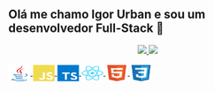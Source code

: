 ## Olá me chamo Igor Urban e sou um desenvolvedor Full-Stack 👋

<div align="center">
  <a href="https://github.com/IgorUrban">
  <img height="180em" src="https://github-readme-stats.vercel.app/api?username=IgorUrban&show_icons=true&theme=dark&include_all_commits=true&count_private=true"/>
  <img height="180em" src="https://github-readme-stats.vercel.app/api/top-langs/?username=IgorUrban&layout=compact&langs_count=7&theme=dark"/>
</div>
<div style="display: inline_block"><br>
  <img align="center" alt="JavaIcon" height="30" width="40" src="https://raw.githubusercontent.com/devicons/devicon/master/icons/java/java-original.svg">
  <img align="center" alt="JsIcon" height="30" width="40" src="https://raw.githubusercontent.com/devicons/devicon/master/icons/javascript/javascript-plain.svg">
  <img align="center" alt="TsIcon" height="30" width="40" src="https://raw.githubusercontent.com/devicons/devicon/master/icons/typescript/typescript-plain.svg">
  <img align="center" alt="ReactIcon" height="30" width="40" src="https://raw.githubusercontent.com/devicons/devicon/master/icons/react/react-original.svg">
  <img align="center" alt="HTMLIcon" height="30" width="40" src="https://raw.githubusercontent.com/devicons/devicon/master/icons/html5/html5-original.svg">
  <img align="center" alt="CSSIcon" height="30" width="40" src="https://raw.githubusercontent.com/devicons/devicon/master/icons/css3/css3-original.svg">
</div>
